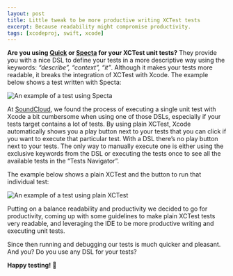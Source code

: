```yaml
---
layout: post
title: Little tweak to be more productive writing XCTest tests
excerpt: Because readability might compromise productivity.
tags: [xcodeproj, swift, xcode]
---
```


**Are you using [Quick](https://github.com/quick/quick) or [Specta](https://github.com/specta/specta) for your XCTest unit tests?** They provide you with a nice DSL to define your tests in a more descriptive way using the keywords: _“describe”, “context”, “it”_. Although it makes your tests more readable, it breaks the integration of XCTest with Xcode. The example below shows a test written with Specta:

![An example of a test using Specta](/images/posts/xctest-specta.png)

At [SoundCloud](https://soundcloud.com), we found the process of executing a single unit test with Xcode a bit cumbersome when using one of those DSLs, especially if your tests target contains a lot of tests. By using plain XCTest, Xcode automatically shows you a play button next to your tests that you can click if you want to execute that particular test. With a DSL there’s no play button next to your tests. The only way to manually execute one is either using the exclusive keywords from the DSL or executing the tests once to see all the available tests in the “Tests Navigator”.

The example below shows a plain XCTest and the button to run that individual test:

![An example of a test using plain XCTest](/images/posts/xctest-plain.png)

Putting on a balance readability and productivity we decided to go for productivity, coming up with some guidelines to make plain XCTest tests very readable, and leveraging the IDE to be more productive writing and executing unit tests.

Since then running and debugging our tests is much quicker and pleasant.
And you? Do you use any DSL for your tests?

**Happy testing!** :tada:
